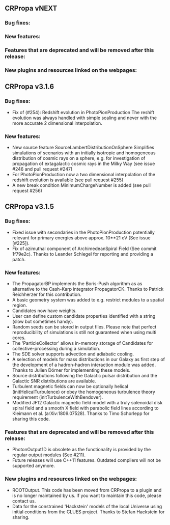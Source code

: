 ## CRPropa vNEXT

### Bug fixes:

### New features:

### Features that are deprecated and will be removed after this release:

### New plugins and resources linked on the webpages:

## CRPropa v3.1.6

### Bug fixes:

* Fix of (#254): Redshift evolution in PhotoPionProduction
  The reshift evolution was always handled with simple scaling and never with
  the more accurate 2 dimensional interpolation. 

### New features:

* New source feature SourceLambertDistributionOnSphere
  Simplifies simulations of scenarios with an initially isotropic and homogeneous
  distribution of cosmic rays on a sphere, e.g. for investigation of propagation
  of extagalactic cosmic rays in the Milky Way  (see issue #246 and pull
  request #247)
* For PhotoPionProduction now a two dimensional interpolation of the redshift 
  evolution is available (see pull request  #255)
* A new break condition MinimumChargeNumber is added (see pull request #256)

## CRPropa v3.1.5

### Bug fixes:
 * Fixed issue with secondaries in the PhotoPionProduction potentially relevant
   for primary energies above approx. 10**21 eV (See issue [#225]).
 * Fix of azimuthal component of ArchimedeanSpiral Field (See commit 1f79e2c).
   Thanks to Leander Schlegel for reporting and providing a patch.

### New features:
 * The PropagatorBP implements the Boris-Push algorithm as as alternative to
   the Cash-Karp integrator PropagatorCK. Thanks to Patrick Reichherzer for
   this contribution.
 * A basic geometry system was added to e.g. restrict modules to a spatial region.
 * Candidates now have weights.
 * User can define custom candidate properties identified with a string (slow but sometimes handy).
 * Random seeds can be stored in output files. Please note that perfect
   reproducibility of simulations is still not guaranteed when using multi
   cores.
 * The 'ParticleCollector' allows in-memory storage of Candidates for
   collective-processing during a simulation.
 * The SDE solver supports advection and adiabatic cooling.
 * A selection of models for mass distributions in our Galaxy as first step of
   the development of a hadron-hadron interaction module was added.
   Thanks to Julien Dörner for implementing these models.
 * Source distributions following the Galactic pulsar distribution and the
   Galactic SNR distributions are available.
 * Turbulent magnetic fields can now be optionally helical
   (initHelicalTurbulence) or obey the homogeneous turbulence theory
   requirement (initTurbulenceWithBendover).
 * Modified JF12 Galactic magnetic field model with a truly solenoidal disk
   spiral field and a smooth X field with parabolic field lines according to
   Kleimann et al. (arXiv:1809.07528). Thanks to Timo Schorlepp for sharing
   this code.

### Features that are deprecated and will be removed after this release:
 * PhotonOutput1D is obsolete as the functionality is provided by the regular
   output modules (See #211).
 * Future releases will use C++11 features. Outdated compilers will not be
   supported anymore.

### New plugins and resources linked on the webpages:
 * ROOTOutput. This code has been moved from CRPropa to a plugin and is no
   longer maintained by us. If you want to maintain this code, please contact
   us.
 * Data for the constrained 'Hackstein' models of the local Universe using
   initial conditions from the CLUES project. Thanks to Stefan Hackstein for
   sharing.
